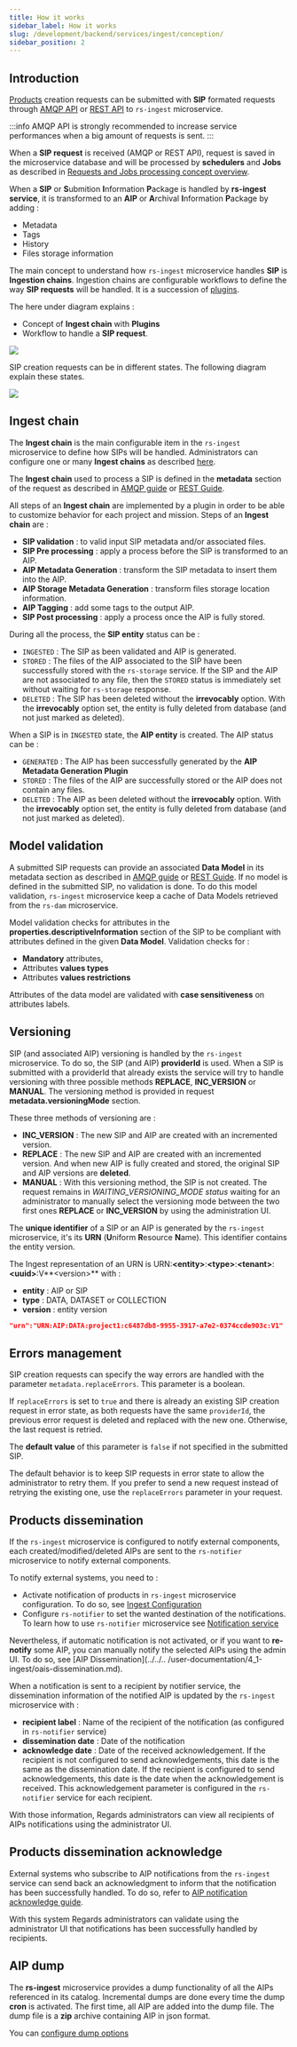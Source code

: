 ```yaml
---
title: How it works
sidebar_label: How it works
slug: /development/backend/services/ingest/conception/
sidebar_position: 2
---
```


## Introduction

[Products](../../concepts/04-products.md) creation requests can be submitted with **SIP** formated requests
through [AMQP API](api-guides/amqp/ingest-amqp-publish-product.mdx) or [REST API](api-guides/rest/submit-sip.mdx)
to `rs-ingest` microservice.

:::info
AMQP API is strongly recommended to increase service performances when a big amount of requests is sent.
:::

When a **SIP request** is received (AMQP or REST API), request is saved in the microservice database and will be
processed by **schedulers** and **Jobs** as described
in [Requests and Jobs processing concept overview](../../concepts/10-requests-jobs.md).

When a **SIP** or **S**ubmition **I**nformation **P**ackage is handled by **rs-ingest service**, it is transformed
to an **AIP** or **A**rchival **I**nformation **P**ackage by adding :

- Metadata
- Tags
- History
- Files storage information

The main concept to understand how `rs-ingest` microservice handles **SIP** is **Ingestion chains**.
Ingestion chains are configurable
workflows to define the way **SIP requests** will be handled. It is a succession of [plugins](./plugins/overview.md).

The here under diagram explains :

- Concept of **Ingest chain** with **Plugins**
- Workflow to handle a **SIP request**.

![](img/conception.png)

SIP creation requests can be in different states. The following diagram explain these states.

![](img/request_state_diagram.png)

## Ingest chain

The **Ingest chain** is the main configurable item in the `rs-ingest` microservice to define how SIPs will be handled.
Administrators can configure one or many **Ingest chains** as
described [here](../../../user-documentation/4_1-ingest/ingestion-chain-configuration.md).

The **Ingest chain** used to process a SIP is defined in the **metadata** section of the request as described
in [AMQP guide](./api-guides/amqp/ingest-amqp-publish-product.mdx) or [REST Guide](./api-guides/rest/submit-sip.mdx).

All steps of an **Ingest chain** are implemented by a plugin in order to be able to customize behavior for each
project and mission. Steps of an **Ingest chain** are :

- **SIP validation** : to valid input SIP metadata and/or associated files.
- **SIP Pre processing** : apply a process before the SIP is transformed to an AIP.
- **AIP Metadata Generation** : transform the SIP metadata to insert them into the AIP.
- **AIP Storage Metadata Generation** : transform files storage location information.
- **AIP Tagging** : add some tags to the output AIP.
- **SIP Post processing** : apply a process once the AIP is fully stored.

During all the process, the **SIP entity** status can be :

- `INGESTED` : The SIP as been validated and AIP is generated.
- `STORED` : The files of the AIP associated to the SIP have been successfully stored with the `rs-storage` service. If
  the SIP and
  the AIP are not associated to any file, then the `STORED` status is immediately set without waiting for `rs-storage`
  response.
- `DELETED` : The SIP has been deleted without the **irrevocably** option. With the **irrevocably** option set, the
  entity is fully deleted from database (and not just marked as deleted).

When a SIP is in `INGESTED` state, the **AIP entity** is created. The AIP status can be :

- `GENERATED` : The AIP has been successfully generated by the **AIP Metadata Generation Plugin**
- `STORED`    : The files of the AIP are successfully stored or the AIP does not contain any files.
- `DELETED`   : The AIP as been deleted without the **irrevocably** option. With the **irrevocably** option
  set, the entity is fully deleted from database (and not just marked as deleted).

## Model validation

A submitted SIP requests can provide an associated **Data Model** in its metadata section as described
in [AMQP guide](./api-guides/amqp/ingest-amqp-publish-product.mdx) or [REST Guide](./api-guides/rest/submit-sip.mdx). If
no model is defined in the submitted SIP, no validation is done. To do this model validation, `rs-ingest` microservice
keep a cache of Data Models retrieved from the `rs-dam` microservice.

Model validation checks for attributes in the **properties.descriptiveInformation** section of the SIP to be compliant
with
attributes defined in the given **Data Model**. Validation checks for :

- **Mandatory** attributes,
- Attributes **values types**
- Attributes **values restrictions**

Attributes of the data model are validated with **case sensitiveness** on attributes labels.

## Versioning

SIP (and associated AIP) versioning is handled by the `rs-ingest` microservice. To do so, the SIP (and AIP)
**providerId**
is used. When a SIP is submitted with a providerId that already exists the service will try to handle versioning with
three possible methods **REPLACE**, **INC_VERSION** or **MANUAL**. The versioning method is provided in request
**metadata.versioningMode** section.

These three methods of versioning are :

- **INC_VERSION** : The new SIP and AIP are created with an incremented version.
- **REPLACE** : The new SIP and AIP are created with an incremented version. And when new AIP is fully created and
  stored,
  the original SIP and AIP versions are **deleted**.
- **MANUAL** : With this versioning method, the SIP is not created. The request remains in
  **WAITING_VERSIONING_MODE* status*
  waiting for an administrator to manually select the versioning mode between the two first ones **REPLACE** or
  **INC_VERSION** by using the administration UI.

The **unique identifier** of a SIP or an AIP is generated by the `rs-ingest` microservice, it's its **URN**
(**U**niform **R**esource **N**ame). This identifier contains the entity version.

The Ingest representation of an URN is URN:**<entity\>**:**<type\>**:**<tenant\>**:**<uuid\>**:V**<version\>** with :

- **entity** : AIP or SIP
- **type** : DATA, DATASET or COLLECTION
- **version** : entity version

```json title="Example of product URN"
"urn":"URN:AIP:DATA:project1:c6487db8-9955-3917-a7e2-0374ccde903c:V1"
```

## Errors management

SIP creation requests can specify the way errors are handled with the parameter `metadata.replaceErrors`. This
parameter is a boolean.

If `replaceErrors` is set to `true` and there is already an existing SIP creation request in error state,
as both requests have the same `providerId`, the previous error request is deleted and replaced with the
new one. Otherwise, the last request is retried.

The **default value** of this parameter is `false` if not specified in the submitted SIP.

The default behavior is to keep SIP requests in error state to allow the administrator to retry them. If you prefer to
send a new request instead of retrying the existing one, use the `replaceErrors` parameter in your request.

## Products dissemination

If the `rs-ingest` microservice is configured to notify external components, each created/modified/deleted AIPs are sent
to the `rs-notifier` microservice to notify external components.

To notify external systems, you need to :

- Activate notification of products in `rs-ingest` microservice configuration. To do so,
  see [Ingest Configuration](../../../user-documentation/4_1-ingest/settings-ingest.md)
- Configure `rs-notifier` to set the wanted destination of the notifications. To learn how to use `rs-notifier`
  microservice see [Notification service](../../backend/regards/notifier/notifier.md)

Nevertheless, if automatic notification is not activated, or if you want to **re-notify** some AIP, you can manually
notify the selected AIPs using the admin UI. To do so, see [AIP Dissemination](../../..
/user-documentation/4_1-ingest/oais-dissemination.md).

When a notification is sent to a recipient by notifier service, the dissemination information of the notified AIP is
updated by the `rs-ingest` microservice with :

- **recipient label**  : Name of the recipient of the notification (as configured in `rs-notifier` service)
- **dissemination date** : Date of the notification
- **acknowledge date**  : Date of the received acknowledgement. If the recipient is not configured to send
  acknowledgements, this date is the same as the dissemination date. If the recipient is configured to send
  acknowledgements, this date is the date when the acknowledgement is received. This acknowledgement parameter is
  configured in the `rs-notifier` service for each recipient.

With those information, Regards administrators can view all recipients of AIPs notifications using the administrator UI.

## Products dissemination acknowledge

External systems who subscribe to AIP notifications from the `rs-ingest` service can send back an acknowledgment to
inform that the notification has been successfully handled. To do so, refer
to [AIP notification acknowledge guide](api-guides/amqp/ingest-amqp-publish-ack.md).

With this system Regards administrators can validate using the administrator UI that notifications has been successfully
handled by recipients.

## AIP dump

The **rs-ingest** microservice provides a dump functionality of all the AIPs referenced in its catalog.
Incremental dumps are done every time the dump **cron** is activated. The first time, all AIP are added into the dump
file.
The dump file is a **zip** archive containing AIP in json format.

You can [configure dump options](../../../user-documentation/4_1-ingest/settings-ingest.md#-les-paramètres)

